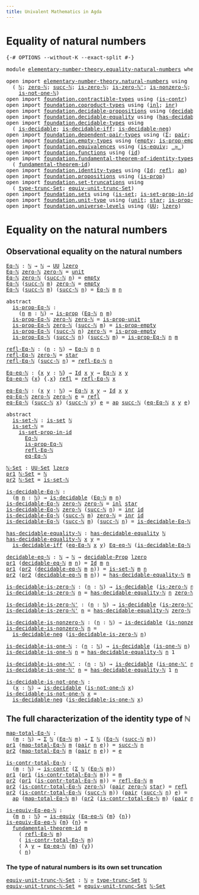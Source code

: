 ```yaml
---
title: Univalent Mathematics in Agda
---
```


# Equality of natural numbers

<pre class="Agda"><a id="86" class="Symbol">{-#</a> <a id="90" class="Keyword">OPTIONS</a> <a id="98" class="Pragma">--without-K</a> <a id="110" class="Pragma">--exact-split</a> <a id="124" class="Symbol">#-}</a>

<a id="129" class="Keyword">module</a> <a id="136" href="elementary-number-theory.equality-natural-numbers.html" class="Module">elementary-number-theory.equality-natural-numbers</a> <a id="186" class="Keyword">where</a>

<a id="193" class="Keyword">open</a> <a id="198" class="Keyword">import</a> <a id="205" href="elementary-number-theory.natural-numbers.html" class="Module">elementary-number-theory.natural-numbers</a> <a id="246" class="Keyword">using</a>
  <a id="254" class="Symbol">(</a> <a id="256" href="elementary-number-theory.natural-numbers.html#1444" class="Datatype">ℕ</a><a id="257" class="Symbol">;</a> <a id="259" href="elementary-number-theory.natural-numbers.html#1465" class="InductiveConstructor">zero-ℕ</a><a id="265" class="Symbol">;</a> <a id="267" href="elementary-number-theory.natural-numbers.html#1478" class="InductiveConstructor">succ-ℕ</a><a id="273" class="Symbol">;</a> <a id="275" href="elementary-number-theory.natural-numbers.html#1742" class="Function">is-zero-ℕ</a><a id="284" class="Symbol">;</a> <a id="286" href="elementary-number-theory.natural-numbers.html#1794" class="Function">is-zero-ℕ&#39;</a><a id="296" class="Symbol">;</a> <a id="298" href="elementary-number-theory.natural-numbers.html#1926" class="Function">is-nonzero-ℕ</a><a id="310" class="Symbol">;</a> <a id="312" href="elementary-number-theory.natural-numbers.html#1988" class="Function">is-one-ℕ</a><a id="320" class="Symbol">;</a> <a id="322" href="elementary-number-theory.natural-numbers.html#2033" class="Function">is-one-ℕ&#39;</a><a id="331" class="Symbol">;</a>
    <a id="337" href="elementary-number-theory.natural-numbers.html#2080" class="Function">is-not-one-ℕ</a><a id="349" class="Symbol">)</a>
<a id="351" class="Keyword">open</a> <a id="356" class="Keyword">import</a> <a id="363" href="foundation.contractible-types.html" class="Module">foundation.contractible-types</a> <a id="393" class="Keyword">using</a> <a id="399" class="Symbol">(</a><a id="400" href="foundation-core.contractible-types.html#992" class="Function">is-contr</a><a id="408" class="Symbol">)</a>
<a id="410" class="Keyword">open</a> <a id="415" class="Keyword">import</a> <a id="422" href="foundation.coproduct-types.html" class="Module">foundation.coproduct-types</a> <a id="449" class="Keyword">using</a> <a id="455" class="Symbol">(</a><a id="456" href="foundation.coproduct-types.html#1239" class="InductiveConstructor">inl</a><a id="459" class="Symbol">;</a> <a id="461" href="foundation.coproduct-types.html#1262" class="InductiveConstructor">inr</a><a id="464" class="Symbol">)</a>
<a id="466" class="Keyword">open</a> <a id="471" class="Keyword">import</a> <a id="478" href="foundation.decidable-propositions.html" class="Module">foundation.decidable-propositions</a> <a id="512" class="Keyword">using</a> <a id="518" class="Symbol">(</a><a id="519" href="foundation.decidable-propositions.html#2018" class="Function">decidable-Prop</a><a id="533" class="Symbol">)</a>
<a id="535" class="Keyword">open</a> <a id="540" class="Keyword">import</a> <a id="547" href="foundation.decidable-equality.html" class="Module">foundation.decidable-equality</a> <a id="577" class="Keyword">using</a> <a id="583" class="Symbol">(</a><a id="584" href="foundation.decidable-equality.html#1785" class="Function">has-decidable-equality</a><a id="606" class="Symbol">)</a>
<a id="608" class="Keyword">open</a> <a id="613" class="Keyword">import</a> <a id="620" href="foundation.decidable-types.html" class="Module">foundation.decidable-types</a> <a id="647" class="Keyword">using</a>
  <a id="655" class="Symbol">(</a> <a id="657" href="foundation.decidable-types.html#1905" class="Function">is-decidable</a><a id="669" class="Symbol">;</a> <a id="671" href="foundation.decidable-types.html#5050" class="Function">is-decidable-iff</a><a id="687" class="Symbol">;</a> <a id="689" href="foundation.decidable-types.html#4740" class="Function">is-decidable-neg</a><a id="705" class="Symbol">)</a>
<a id="707" class="Keyword">open</a> <a id="712" class="Keyword">import</a> <a id="719" href="foundation.dependent-pair-types.html" class="Module">foundation.dependent-pair-types</a> <a id="751" class="Keyword">using</a> <a id="757" class="Symbol">(</a><a id="758" href="foundation-core.dependent-pair-types.html#502" class="Record">Σ</a><a id="759" class="Symbol">;</a> <a id="761" href="foundation-core.dependent-pair-types.html#575" class="InductiveConstructor">pair</a><a id="765" class="Symbol">;</a> <a id="767" href="foundation-core.dependent-pair-types.html#592" class="Field">pr1</a><a id="770" class="Symbol">;</a> <a id="772" href="foundation-core.dependent-pair-types.html#604" class="Field">pr2</a><a id="775" class="Symbol">)</a>
<a id="777" class="Keyword">open</a> <a id="782" class="Keyword">import</a> <a id="789" href="foundation.empty-types.html" class="Module">foundation.empty-types</a> <a id="812" class="Keyword">using</a> <a id="818" class="Symbol">(</a><a id="819" href="foundation-core.empty-types.html#1044" class="Datatype">empty</a><a id="824" class="Symbol">;</a> <a id="826" href="foundation-core.empty-types.html#2364" class="Function">is-prop-empty</a><a id="839" class="Symbol">)</a>
<a id="841" class="Keyword">open</a> <a id="846" class="Keyword">import</a> <a id="853" href="foundation.equivalences.html" class="Module">foundation.equivalences</a> <a id="877" class="Keyword">using</a> <a id="883" class="Symbol">(</a><a id="884" href="foundation-core.equivalences.html#1542" class="Function">is-equiv</a><a id="892" class="Symbol">;</a> <a id="894" href="foundation-core.equivalences.html#1607" class="Function Operator">_≃_</a><a id="897" class="Symbol">)</a>
<a id="899" class="Keyword">open</a> <a id="904" class="Keyword">import</a> <a id="911" href="foundation.functions.html" class="Module">foundation.functions</a> <a id="932" class="Keyword">using</a> <a id="938" class="Symbol">(</a><a id="939" href="foundation-core.functions.html#309" class="Function">id</a><a id="941" class="Symbol">)</a>
<a id="943" class="Keyword">open</a> <a id="948" class="Keyword">import</a> <a id="955" href="foundation.fundamental-theorem-of-identity-types.html" class="Module">foundation.fundamental-theorem-of-identity-types</a> <a id="1004" class="Keyword">using</a>
  <a id="1012" class="Symbol">(</a> <a id="1014" href="foundation-core.fundamental-theorem-of-identity-types.html#1888" class="Function">fundamental-theorem-id</a><a id="1036" class="Symbol">)</a>
<a id="1038" class="Keyword">open</a> <a id="1043" class="Keyword">import</a> <a id="1050" href="foundation.identity-types.html" class="Module">foundation.identity-types</a> <a id="1076" class="Keyword">using</a> <a id="1082" class="Symbol">(</a><a id="1083" href="foundation-core.identity-types.html#1754" class="Datatype">Id</a><a id="1085" class="Symbol">;</a> <a id="1087" href="foundation-core.identity-types.html#1807" class="InductiveConstructor">refl</a><a id="1091" class="Symbol">;</a> <a id="1093" href="foundation-core.identity-types.html#3990" class="Function">ap</a><a id="1095" class="Symbol">)</a>
<a id="1097" class="Keyword">open</a> <a id="1102" class="Keyword">import</a> <a id="1109" href="foundation.propositions.html" class="Module">foundation.propositions</a> <a id="1133" class="Keyword">using</a> <a id="1139" class="Symbol">(</a><a id="1140" href="foundation-core.propositions.html#1295" class="Function">is-prop</a><a id="1147" class="Symbol">)</a>
<a id="1149" class="Keyword">open</a> <a id="1154" class="Keyword">import</a> <a id="1161" href="foundation.set-truncations.html" class="Module">foundation.set-truncations</a> <a id="1188" class="Keyword">using</a>
  <a id="1196" class="Symbol">(</a> <a id="1198" href="foundation.set-truncations.html#3498" class="Postulate">type-trunc-Set</a><a id="1212" class="Symbol">;</a> <a id="1214" href="foundation.set-truncations.html#14769" class="Function">equiv-unit-trunc-Set</a><a id="1234" class="Symbol">)</a>
<a id="1236" class="Keyword">open</a> <a id="1241" class="Keyword">import</a> <a id="1248" href="foundation.sets.html" class="Module">foundation.sets</a> <a id="1264" class="Keyword">using</a> <a id="1270" class="Symbol">(</a><a id="1271" href="foundation-core.sets.html#1099" class="Function">is-set</a><a id="1277" class="Symbol">;</a> <a id="1279" href="foundation-core.sets.html#2779" class="Function">is-set-prop-in-id</a><a id="1296" class="Symbol">;</a> <a id="1298" href="foundation-core.sets.html#1177" class="Function">UU-Set</a><a id="1304" class="Symbol">)</a>
<a id="1306" class="Keyword">open</a> <a id="1311" class="Keyword">import</a> <a id="1318" href="foundation.unit-type.html" class="Module">foundation.unit-type</a> <a id="1339" class="Keyword">using</a> <a id="1345" class="Symbol">(</a><a id="1346" href="foundation.unit-type.html#1075" class="Datatype">unit</a><a id="1350" class="Symbol">;</a> <a id="1352" href="foundation.unit-type.html#1099" class="InductiveConstructor">star</a><a id="1356" class="Symbol">;</a> <a id="1358" href="foundation.unit-type.html#2889" class="Function">is-prop-unit</a><a id="1370" class="Symbol">)</a>
<a id="1372" class="Keyword">open</a> <a id="1377" class="Keyword">import</a> <a id="1384" href="foundation.universe-levels.html" class="Module">foundation.universe-levels</a> <a id="1411" class="Keyword">using</a> <a id="1417" class="Symbol">(</a><a id="1418" href="foundation-core.universe-levels.html#222" class="Primitive">UU</a><a id="1420" class="Symbol">;</a> <a id="1422" href="Agda.Primitive.html#764" class="Primitive">lzero</a><a id="1427" class="Symbol">)</a>
</pre>
# Equality on the natural numbers

## Observational equality on the natural numbers

<pre class="Agda"><a id="Eq-ℕ"></a><a id="1527" href="elementary-number-theory.equality-natural-numbers.html#1527" class="Function">Eq-ℕ</a> <a id="1532" class="Symbol">:</a> <a id="1534" href="elementary-number-theory.natural-numbers.html#1444" class="Datatype">ℕ</a> <a id="1536" class="Symbol">→</a> <a id="1538" href="elementary-number-theory.natural-numbers.html#1444" class="Datatype">ℕ</a> <a id="1540" class="Symbol">→</a> <a id="1542" href="foundation-core.universe-levels.html#222" class="Primitive">UU</a> <a id="1545" href="Agda.Primitive.html#764" class="Primitive">lzero</a>
<a id="1551" href="elementary-number-theory.equality-natural-numbers.html#1527" class="Function">Eq-ℕ</a> <a id="1556" href="elementary-number-theory.natural-numbers.html#1465" class="InductiveConstructor">zero-ℕ</a> <a id="1563" href="elementary-number-theory.natural-numbers.html#1465" class="InductiveConstructor">zero-ℕ</a> <a id="1570" class="Symbol">=</a> <a id="1572" href="foundation.unit-type.html#1075" class="Datatype">unit</a>
<a id="1577" href="elementary-number-theory.equality-natural-numbers.html#1527" class="Function">Eq-ℕ</a> <a id="1582" href="elementary-number-theory.natural-numbers.html#1465" class="InductiveConstructor">zero-ℕ</a> <a id="1589" class="Symbol">(</a><a id="1590" href="elementary-number-theory.natural-numbers.html#1478" class="InductiveConstructor">succ-ℕ</a> <a id="1597" href="elementary-number-theory.equality-natural-numbers.html#1597" class="Bound">n</a><a id="1598" class="Symbol">)</a> <a id="1600" class="Symbol">=</a> <a id="1602" href="foundation-core.empty-types.html#1044" class="Datatype">empty</a>
<a id="1608" href="elementary-number-theory.equality-natural-numbers.html#1527" class="Function">Eq-ℕ</a> <a id="1613" class="Symbol">(</a><a id="1614" href="elementary-number-theory.natural-numbers.html#1478" class="InductiveConstructor">succ-ℕ</a> <a id="1621" href="elementary-number-theory.equality-natural-numbers.html#1621" class="Bound">m</a><a id="1622" class="Symbol">)</a> <a id="1624" href="elementary-number-theory.natural-numbers.html#1465" class="InductiveConstructor">zero-ℕ</a> <a id="1631" class="Symbol">=</a> <a id="1633" href="foundation-core.empty-types.html#1044" class="Datatype">empty</a>
<a id="1639" href="elementary-number-theory.equality-natural-numbers.html#1527" class="Function">Eq-ℕ</a> <a id="1644" class="Symbol">(</a><a id="1645" href="elementary-number-theory.natural-numbers.html#1478" class="InductiveConstructor">succ-ℕ</a> <a id="1652" href="elementary-number-theory.equality-natural-numbers.html#1652" class="Bound">m</a><a id="1653" class="Symbol">)</a> <a id="1655" class="Symbol">(</a><a id="1656" href="elementary-number-theory.natural-numbers.html#1478" class="InductiveConstructor">succ-ℕ</a> <a id="1663" href="elementary-number-theory.equality-natural-numbers.html#1663" class="Bound">n</a><a id="1664" class="Symbol">)</a> <a id="1666" class="Symbol">=</a> <a id="1668" href="elementary-number-theory.equality-natural-numbers.html#1527" class="Function">Eq-ℕ</a> <a id="1673" href="elementary-number-theory.equality-natural-numbers.html#1652" class="Bound">m</a> <a id="1675" href="elementary-number-theory.equality-natural-numbers.html#1663" class="Bound">n</a>

<a id="1678" class="Keyword">abstract</a>
  <a id="is-prop-Eq-ℕ"></a><a id="1689" href="elementary-number-theory.equality-natural-numbers.html#1689" class="Function">is-prop-Eq-ℕ</a> <a id="1702" class="Symbol">:</a>
    <a id="1708" class="Symbol">(</a><a id="1709" href="elementary-number-theory.equality-natural-numbers.html#1709" class="Bound">n</a> <a id="1711" href="elementary-number-theory.equality-natural-numbers.html#1711" class="Bound">m</a> <a id="1713" class="Symbol">:</a> <a id="1715" href="elementary-number-theory.natural-numbers.html#1444" class="Datatype">ℕ</a><a id="1716" class="Symbol">)</a> <a id="1718" class="Symbol">→</a> <a id="1720" href="foundation-core.propositions.html#1295" class="Function">is-prop</a> <a id="1728" class="Symbol">(</a><a id="1729" href="elementary-number-theory.equality-natural-numbers.html#1527" class="Function">Eq-ℕ</a> <a id="1734" href="elementary-number-theory.equality-natural-numbers.html#1709" class="Bound">n</a> <a id="1736" href="elementary-number-theory.equality-natural-numbers.html#1711" class="Bound">m</a><a id="1737" class="Symbol">)</a>
  <a id="1741" href="elementary-number-theory.equality-natural-numbers.html#1689" class="Function">is-prop-Eq-ℕ</a> <a id="1754" href="elementary-number-theory.natural-numbers.html#1465" class="InductiveConstructor">zero-ℕ</a> <a id="1761" href="elementary-number-theory.natural-numbers.html#1465" class="InductiveConstructor">zero-ℕ</a> <a id="1768" class="Symbol">=</a> <a id="1770" href="foundation.unit-type.html#2889" class="Function">is-prop-unit</a>
  <a id="1785" href="elementary-number-theory.equality-natural-numbers.html#1689" class="Function">is-prop-Eq-ℕ</a> <a id="1798" href="elementary-number-theory.natural-numbers.html#1465" class="InductiveConstructor">zero-ℕ</a> <a id="1805" class="Symbol">(</a><a id="1806" href="elementary-number-theory.natural-numbers.html#1478" class="InductiveConstructor">succ-ℕ</a> <a id="1813" href="elementary-number-theory.equality-natural-numbers.html#1813" class="Bound">m</a><a id="1814" class="Symbol">)</a> <a id="1816" class="Symbol">=</a> <a id="1818" href="foundation-core.empty-types.html#2364" class="Function">is-prop-empty</a>
  <a id="1834" href="elementary-number-theory.equality-natural-numbers.html#1689" class="Function">is-prop-Eq-ℕ</a> <a id="1847" class="Symbol">(</a><a id="1848" href="elementary-number-theory.natural-numbers.html#1478" class="InductiveConstructor">succ-ℕ</a> <a id="1855" href="elementary-number-theory.equality-natural-numbers.html#1855" class="Bound">n</a><a id="1856" class="Symbol">)</a> <a id="1858" href="elementary-number-theory.natural-numbers.html#1465" class="InductiveConstructor">zero-ℕ</a> <a id="1865" class="Symbol">=</a> <a id="1867" href="foundation-core.empty-types.html#2364" class="Function">is-prop-empty</a>
  <a id="1883" href="elementary-number-theory.equality-natural-numbers.html#1689" class="Function">is-prop-Eq-ℕ</a> <a id="1896" class="Symbol">(</a><a id="1897" href="elementary-number-theory.natural-numbers.html#1478" class="InductiveConstructor">succ-ℕ</a> <a id="1904" href="elementary-number-theory.equality-natural-numbers.html#1904" class="Bound">n</a><a id="1905" class="Symbol">)</a> <a id="1907" class="Symbol">(</a><a id="1908" href="elementary-number-theory.natural-numbers.html#1478" class="InductiveConstructor">succ-ℕ</a> <a id="1915" href="elementary-number-theory.equality-natural-numbers.html#1915" class="Bound">m</a><a id="1916" class="Symbol">)</a> <a id="1918" class="Symbol">=</a> <a id="1920" href="elementary-number-theory.equality-natural-numbers.html#1689" class="Function">is-prop-Eq-ℕ</a> <a id="1933" href="elementary-number-theory.equality-natural-numbers.html#1904" class="Bound">n</a> <a id="1935" href="elementary-number-theory.equality-natural-numbers.html#1915" class="Bound">m</a>

<a id="refl-Eq-ℕ"></a><a id="1938" href="elementary-number-theory.equality-natural-numbers.html#1938" class="Function">refl-Eq-ℕ</a> <a id="1948" class="Symbol">:</a> <a id="1950" class="Symbol">(</a><a id="1951" href="elementary-number-theory.equality-natural-numbers.html#1951" class="Bound">n</a> <a id="1953" class="Symbol">:</a> <a id="1955" href="elementary-number-theory.natural-numbers.html#1444" class="Datatype">ℕ</a><a id="1956" class="Symbol">)</a> <a id="1958" class="Symbol">→</a> <a id="1960" href="elementary-number-theory.equality-natural-numbers.html#1527" class="Function">Eq-ℕ</a> <a id="1965" href="elementary-number-theory.equality-natural-numbers.html#1951" class="Bound">n</a> <a id="1967" href="elementary-number-theory.equality-natural-numbers.html#1951" class="Bound">n</a>
<a id="1969" href="elementary-number-theory.equality-natural-numbers.html#1938" class="Function">refl-Eq-ℕ</a> <a id="1979" href="elementary-number-theory.natural-numbers.html#1465" class="InductiveConstructor">zero-ℕ</a> <a id="1986" class="Symbol">=</a> <a id="1988" href="foundation.unit-type.html#1099" class="InductiveConstructor">star</a>
<a id="1993" href="elementary-number-theory.equality-natural-numbers.html#1938" class="Function">refl-Eq-ℕ</a> <a id="2003" class="Symbol">(</a><a id="2004" href="elementary-number-theory.natural-numbers.html#1478" class="InductiveConstructor">succ-ℕ</a> <a id="2011" href="elementary-number-theory.equality-natural-numbers.html#2011" class="Bound">n</a><a id="2012" class="Symbol">)</a> <a id="2014" class="Symbol">=</a> <a id="2016" href="elementary-number-theory.equality-natural-numbers.html#1938" class="Function">refl-Eq-ℕ</a> <a id="2026" href="elementary-number-theory.equality-natural-numbers.html#2011" class="Bound">n</a>

<a id="Eq-eq-ℕ"></a><a id="2029" href="elementary-number-theory.equality-natural-numbers.html#2029" class="Function">Eq-eq-ℕ</a> <a id="2037" class="Symbol">:</a> <a id="2039" class="Symbol">{</a><a id="2040" href="elementary-number-theory.equality-natural-numbers.html#2040" class="Bound">x</a> <a id="2042" href="elementary-number-theory.equality-natural-numbers.html#2042" class="Bound">y</a> <a id="2044" class="Symbol">:</a> <a id="2046" href="elementary-number-theory.natural-numbers.html#1444" class="Datatype">ℕ</a><a id="2047" class="Symbol">}</a> <a id="2049" class="Symbol">→</a> <a id="2051" href="foundation-core.identity-types.html#1754" class="Datatype">Id</a> <a id="2054" href="elementary-number-theory.equality-natural-numbers.html#2040" class="Bound">x</a> <a id="2056" href="elementary-number-theory.equality-natural-numbers.html#2042" class="Bound">y</a> <a id="2058" class="Symbol">→</a> <a id="2060" href="elementary-number-theory.equality-natural-numbers.html#1527" class="Function">Eq-ℕ</a> <a id="2065" href="elementary-number-theory.equality-natural-numbers.html#2040" class="Bound">x</a> <a id="2067" href="elementary-number-theory.equality-natural-numbers.html#2042" class="Bound">y</a>
<a id="2069" href="elementary-number-theory.equality-natural-numbers.html#2029" class="Function">Eq-eq-ℕ</a> <a id="2077" class="Symbol">{</a><a id="2078" href="elementary-number-theory.equality-natural-numbers.html#2078" class="Bound">x</a><a id="2079" class="Symbol">}</a> <a id="2081" class="Symbol">{</a><a id="2082" class="DottedPattern Symbol">.</a><a id="2083" href="elementary-number-theory.equality-natural-numbers.html#2078" class="DottedPattern Bound">x</a><a id="2084" class="Symbol">}</a> <a id="2086" href="foundation-core.identity-types.html#1807" class="InductiveConstructor">refl</a> <a id="2091" class="Symbol">=</a> <a id="2093" href="elementary-number-theory.equality-natural-numbers.html#1938" class="Function">refl-Eq-ℕ</a> <a id="2103" href="elementary-number-theory.equality-natural-numbers.html#2078" class="Bound">x</a>

<a id="eq-Eq-ℕ"></a><a id="2106" href="elementary-number-theory.equality-natural-numbers.html#2106" class="Function">eq-Eq-ℕ</a> <a id="2114" class="Symbol">:</a> <a id="2116" class="Symbol">(</a><a id="2117" href="elementary-number-theory.equality-natural-numbers.html#2117" class="Bound">x</a> <a id="2119" href="elementary-number-theory.equality-natural-numbers.html#2119" class="Bound">y</a> <a id="2121" class="Symbol">:</a> <a id="2123" href="elementary-number-theory.natural-numbers.html#1444" class="Datatype">ℕ</a><a id="2124" class="Symbol">)</a> <a id="2126" class="Symbol">→</a> <a id="2128" href="elementary-number-theory.equality-natural-numbers.html#1527" class="Function">Eq-ℕ</a> <a id="2133" href="elementary-number-theory.equality-natural-numbers.html#2117" class="Bound">x</a> <a id="2135" href="elementary-number-theory.equality-natural-numbers.html#2119" class="Bound">y</a> <a id="2137" class="Symbol">→</a> <a id="2139" href="foundation-core.identity-types.html#1754" class="Datatype">Id</a> <a id="2142" href="elementary-number-theory.equality-natural-numbers.html#2117" class="Bound">x</a> <a id="2144" href="elementary-number-theory.equality-natural-numbers.html#2119" class="Bound">y</a>
<a id="2146" href="elementary-number-theory.equality-natural-numbers.html#2106" class="Function">eq-Eq-ℕ</a> <a id="2154" href="elementary-number-theory.natural-numbers.html#1465" class="InductiveConstructor">zero-ℕ</a> <a id="2161" href="elementary-number-theory.natural-numbers.html#1465" class="InductiveConstructor">zero-ℕ</a> <a id="2168" href="elementary-number-theory.equality-natural-numbers.html#2168" class="Bound">e</a> <a id="2170" class="Symbol">=</a> <a id="2172" href="foundation-core.identity-types.html#1807" class="InductiveConstructor">refl</a>
<a id="2177" href="elementary-number-theory.equality-natural-numbers.html#2106" class="Function">eq-Eq-ℕ</a> <a id="2185" class="Symbol">(</a><a id="2186" href="elementary-number-theory.natural-numbers.html#1478" class="InductiveConstructor">succ-ℕ</a> <a id="2193" href="elementary-number-theory.equality-natural-numbers.html#2193" class="Bound">x</a><a id="2194" class="Symbol">)</a> <a id="2196" class="Symbol">(</a><a id="2197" href="elementary-number-theory.natural-numbers.html#1478" class="InductiveConstructor">succ-ℕ</a> <a id="2204" href="elementary-number-theory.equality-natural-numbers.html#2204" class="Bound">y</a><a id="2205" class="Symbol">)</a> <a id="2207" href="elementary-number-theory.equality-natural-numbers.html#2207" class="Bound">e</a> <a id="2209" class="Symbol">=</a> <a id="2211" href="foundation-core.identity-types.html#3990" class="Function">ap</a> <a id="2214" href="elementary-number-theory.natural-numbers.html#1478" class="InductiveConstructor">succ-ℕ</a> <a id="2221" class="Symbol">(</a><a id="2222" href="elementary-number-theory.equality-natural-numbers.html#2106" class="Function">eq-Eq-ℕ</a> <a id="2230" href="elementary-number-theory.equality-natural-numbers.html#2193" class="Bound">x</a> <a id="2232" href="elementary-number-theory.equality-natural-numbers.html#2204" class="Bound">y</a> <a id="2234" href="elementary-number-theory.equality-natural-numbers.html#2207" class="Bound">e</a><a id="2235" class="Symbol">)</a>

<a id="2238" class="Keyword">abstract</a>
  <a id="is-set-ℕ"></a><a id="2249" href="elementary-number-theory.equality-natural-numbers.html#2249" class="Function">is-set-ℕ</a> <a id="2258" class="Symbol">:</a> <a id="2260" href="foundation-core.sets.html#1099" class="Function">is-set</a> <a id="2267" href="elementary-number-theory.natural-numbers.html#1444" class="Datatype">ℕ</a>
  <a id="2271" href="elementary-number-theory.equality-natural-numbers.html#2249" class="Function">is-set-ℕ</a> <a id="2280" class="Symbol">=</a>
    <a id="2286" href="foundation-core.sets.html#2779" class="Function">is-set-prop-in-id</a>
      <a id="2310" href="elementary-number-theory.equality-natural-numbers.html#1527" class="Function">Eq-ℕ</a>
      <a id="2321" href="elementary-number-theory.equality-natural-numbers.html#1689" class="Function">is-prop-Eq-ℕ</a>
      <a id="2340" href="elementary-number-theory.equality-natural-numbers.html#1938" class="Function">refl-Eq-ℕ</a>
      <a id="2356" href="elementary-number-theory.equality-natural-numbers.html#2106" class="Function">eq-Eq-ℕ</a>

<a id="ℕ-Set"></a><a id="2365" href="elementary-number-theory.equality-natural-numbers.html#2365" class="Function">ℕ-Set</a> <a id="2371" class="Symbol">:</a> <a id="2373" href="foundation-core.sets.html#1177" class="Function">UU-Set</a> <a id="2380" href="Agda.Primitive.html#764" class="Primitive">lzero</a>
<a id="2386" href="foundation-core.dependent-pair-types.html#592" class="Field">pr1</a> <a id="2390" href="elementary-number-theory.equality-natural-numbers.html#2365" class="Function">ℕ-Set</a> <a id="2396" class="Symbol">=</a> <a id="2398" href="elementary-number-theory.natural-numbers.html#1444" class="Datatype">ℕ</a>
<a id="2400" href="foundation-core.dependent-pair-types.html#604" class="Field">pr2</a> <a id="2404" href="elementary-number-theory.equality-natural-numbers.html#2365" class="Function">ℕ-Set</a> <a id="2410" class="Symbol">=</a> <a id="2412" href="elementary-number-theory.equality-natural-numbers.html#2249" class="Function">is-set-ℕ</a>

<a id="is-decidable-Eq-ℕ"></a><a id="2422" href="elementary-number-theory.equality-natural-numbers.html#2422" class="Function">is-decidable-Eq-ℕ</a> <a id="2440" class="Symbol">:</a>
  <a id="2444" class="Symbol">(</a><a id="2445" href="elementary-number-theory.equality-natural-numbers.html#2445" class="Bound">m</a> <a id="2447" href="elementary-number-theory.equality-natural-numbers.html#2447" class="Bound">n</a> <a id="2449" class="Symbol">:</a> <a id="2451" href="elementary-number-theory.natural-numbers.html#1444" class="Datatype">ℕ</a><a id="2452" class="Symbol">)</a> <a id="2454" class="Symbol">→</a> <a id="2456" href="foundation.decidable-types.html#1905" class="Function">is-decidable</a> <a id="2469" class="Symbol">(</a><a id="2470" href="elementary-number-theory.equality-natural-numbers.html#1527" class="Function">Eq-ℕ</a> <a id="2475" href="elementary-number-theory.equality-natural-numbers.html#2445" class="Bound">m</a> <a id="2477" href="elementary-number-theory.equality-natural-numbers.html#2447" class="Bound">n</a><a id="2478" class="Symbol">)</a>
<a id="2480" href="elementary-number-theory.equality-natural-numbers.html#2422" class="Function">is-decidable-Eq-ℕ</a> <a id="2498" href="elementary-number-theory.natural-numbers.html#1465" class="InductiveConstructor">zero-ℕ</a> <a id="2505" href="elementary-number-theory.natural-numbers.html#1465" class="InductiveConstructor">zero-ℕ</a> <a id="2512" class="Symbol">=</a> <a id="2514" href="foundation.coproduct-types.html#1239" class="InductiveConstructor">inl</a> <a id="2518" href="foundation.unit-type.html#1099" class="InductiveConstructor">star</a>
<a id="2523" href="elementary-number-theory.equality-natural-numbers.html#2422" class="Function">is-decidable-Eq-ℕ</a> <a id="2541" href="elementary-number-theory.natural-numbers.html#1465" class="InductiveConstructor">zero-ℕ</a> <a id="2548" class="Symbol">(</a><a id="2549" href="elementary-number-theory.natural-numbers.html#1478" class="InductiveConstructor">succ-ℕ</a> <a id="2556" href="elementary-number-theory.equality-natural-numbers.html#2556" class="Bound">n</a><a id="2557" class="Symbol">)</a> <a id="2559" class="Symbol">=</a> <a id="2561" href="foundation.coproduct-types.html#1262" class="InductiveConstructor">inr</a> <a id="2565" href="foundation-core.functions.html#309" class="Function">id</a>
<a id="2568" href="elementary-number-theory.equality-natural-numbers.html#2422" class="Function">is-decidable-Eq-ℕ</a> <a id="2586" class="Symbol">(</a><a id="2587" href="elementary-number-theory.natural-numbers.html#1478" class="InductiveConstructor">succ-ℕ</a> <a id="2594" href="elementary-number-theory.equality-natural-numbers.html#2594" class="Bound">m</a><a id="2595" class="Symbol">)</a> <a id="2597" href="elementary-number-theory.natural-numbers.html#1465" class="InductiveConstructor">zero-ℕ</a> <a id="2604" class="Symbol">=</a> <a id="2606" href="foundation.coproduct-types.html#1262" class="InductiveConstructor">inr</a> <a id="2610" href="foundation-core.functions.html#309" class="Function">id</a>
<a id="2613" href="elementary-number-theory.equality-natural-numbers.html#2422" class="Function">is-decidable-Eq-ℕ</a> <a id="2631" class="Symbol">(</a><a id="2632" href="elementary-number-theory.natural-numbers.html#1478" class="InductiveConstructor">succ-ℕ</a> <a id="2639" href="elementary-number-theory.equality-natural-numbers.html#2639" class="Bound">m</a><a id="2640" class="Symbol">)</a> <a id="2642" class="Symbol">(</a><a id="2643" href="elementary-number-theory.natural-numbers.html#1478" class="InductiveConstructor">succ-ℕ</a> <a id="2650" href="elementary-number-theory.equality-natural-numbers.html#2650" class="Bound">n</a><a id="2651" class="Symbol">)</a> <a id="2653" class="Symbol">=</a> <a id="2655" href="elementary-number-theory.equality-natural-numbers.html#2422" class="Function">is-decidable-Eq-ℕ</a> <a id="2673" href="elementary-number-theory.equality-natural-numbers.html#2639" class="Bound">m</a> <a id="2675" href="elementary-number-theory.equality-natural-numbers.html#2650" class="Bound">n</a>

<a id="has-decidable-equality-ℕ"></a><a id="2678" href="elementary-number-theory.equality-natural-numbers.html#2678" class="Function">has-decidable-equality-ℕ</a> <a id="2703" class="Symbol">:</a> <a id="2705" href="foundation.decidable-equality.html#1785" class="Function">has-decidable-equality</a> <a id="2728" href="elementary-number-theory.natural-numbers.html#1444" class="Datatype">ℕ</a>
<a id="2730" href="elementary-number-theory.equality-natural-numbers.html#2678" class="Function">has-decidable-equality-ℕ</a> <a id="2755" href="elementary-number-theory.equality-natural-numbers.html#2755" class="Bound">x</a> <a id="2757" href="elementary-number-theory.equality-natural-numbers.html#2757" class="Bound">y</a> <a id="2759" class="Symbol">=</a>
  <a id="2763" href="foundation.decidable-types.html#5050" class="Function">is-decidable-iff</a> <a id="2780" class="Symbol">(</a><a id="2781" href="elementary-number-theory.equality-natural-numbers.html#2106" class="Function">eq-Eq-ℕ</a> <a id="2789" href="elementary-number-theory.equality-natural-numbers.html#2755" class="Bound">x</a> <a id="2791" href="elementary-number-theory.equality-natural-numbers.html#2757" class="Bound">y</a><a id="2792" class="Symbol">)</a> <a id="2794" href="elementary-number-theory.equality-natural-numbers.html#2029" class="Function">Eq-eq-ℕ</a> <a id="2802" class="Symbol">(</a><a id="2803" href="elementary-number-theory.equality-natural-numbers.html#2422" class="Function">is-decidable-Eq-ℕ</a> <a id="2821" href="elementary-number-theory.equality-natural-numbers.html#2755" class="Bound">x</a> <a id="2823" href="elementary-number-theory.equality-natural-numbers.html#2757" class="Bound">y</a><a id="2824" class="Symbol">)</a>

<a id="decidable-eq-ℕ"></a><a id="2827" href="elementary-number-theory.equality-natural-numbers.html#2827" class="Function">decidable-eq-ℕ</a> <a id="2842" class="Symbol">:</a> <a id="2844" href="elementary-number-theory.natural-numbers.html#1444" class="Datatype">ℕ</a> <a id="2846" class="Symbol">→</a> <a id="2848" href="elementary-number-theory.natural-numbers.html#1444" class="Datatype">ℕ</a> <a id="2850" class="Symbol">→</a> <a id="2852" href="foundation.decidable-propositions.html#2018" class="Function">decidable-Prop</a> <a id="2867" href="Agda.Primitive.html#764" class="Primitive">lzero</a>
<a id="2873" href="foundation-core.dependent-pair-types.html#592" class="Field">pr1</a> <a id="2877" class="Symbol">(</a><a id="2878" href="elementary-number-theory.equality-natural-numbers.html#2827" class="Function">decidable-eq-ℕ</a> <a id="2893" href="elementary-number-theory.equality-natural-numbers.html#2893" class="Bound">m</a> <a id="2895" href="elementary-number-theory.equality-natural-numbers.html#2895" class="Bound">n</a><a id="2896" class="Symbol">)</a> <a id="2898" class="Symbol">=</a> <a id="2900" href="foundation-core.identity-types.html#1754" class="Datatype">Id</a> <a id="2903" href="elementary-number-theory.equality-natural-numbers.html#2893" class="Bound">m</a> <a id="2905" href="elementary-number-theory.equality-natural-numbers.html#2895" class="Bound">n</a>
<a id="2907" href="foundation-core.dependent-pair-types.html#592" class="Field">pr1</a> <a id="2911" class="Symbol">(</a><a id="2912" href="foundation-core.dependent-pair-types.html#604" class="Field">pr2</a> <a id="2916" class="Symbol">(</a><a id="2917" href="elementary-number-theory.equality-natural-numbers.html#2827" class="Function">decidable-eq-ℕ</a> <a id="2932" href="elementary-number-theory.equality-natural-numbers.html#2932" class="Bound">m</a> <a id="2934" href="elementary-number-theory.equality-natural-numbers.html#2934" class="Bound">n</a><a id="2935" class="Symbol">))</a> <a id="2938" class="Symbol">=</a> <a id="2940" href="elementary-number-theory.equality-natural-numbers.html#2249" class="Function">is-set-ℕ</a> <a id="2949" href="elementary-number-theory.equality-natural-numbers.html#2932" class="Bound">m</a> <a id="2951" href="elementary-number-theory.equality-natural-numbers.html#2934" class="Bound">n</a>
<a id="2953" href="foundation-core.dependent-pair-types.html#604" class="Field">pr2</a> <a id="2957" class="Symbol">(</a><a id="2958" href="foundation-core.dependent-pair-types.html#604" class="Field">pr2</a> <a id="2962" class="Symbol">(</a><a id="2963" href="elementary-number-theory.equality-natural-numbers.html#2827" class="Function">decidable-eq-ℕ</a> <a id="2978" href="elementary-number-theory.equality-natural-numbers.html#2978" class="Bound">m</a> <a id="2980" href="elementary-number-theory.equality-natural-numbers.html#2980" class="Bound">n</a><a id="2981" class="Symbol">))</a> <a id="2984" class="Symbol">=</a> <a id="2986" href="elementary-number-theory.equality-natural-numbers.html#2678" class="Function">has-decidable-equality-ℕ</a> <a id="3011" href="elementary-number-theory.equality-natural-numbers.html#2978" class="Bound">m</a> <a id="3013" href="elementary-number-theory.equality-natural-numbers.html#2980" class="Bound">n</a>

<a id="is-decidable-is-zero-ℕ"></a><a id="3016" href="elementary-number-theory.equality-natural-numbers.html#3016" class="Function">is-decidable-is-zero-ℕ</a> <a id="3039" class="Symbol">:</a> <a id="3041" class="Symbol">(</a><a id="3042" href="elementary-number-theory.equality-natural-numbers.html#3042" class="Bound">n</a> <a id="3044" class="Symbol">:</a> <a id="3046" href="elementary-number-theory.natural-numbers.html#1444" class="Datatype">ℕ</a><a id="3047" class="Symbol">)</a> <a id="3049" class="Symbol">→</a> <a id="3051" href="foundation.decidable-types.html#1905" class="Function">is-decidable</a> <a id="3064" class="Symbol">(</a><a id="3065" href="elementary-number-theory.natural-numbers.html#1742" class="Function">is-zero-ℕ</a> <a id="3075" href="elementary-number-theory.equality-natural-numbers.html#3042" class="Bound">n</a><a id="3076" class="Symbol">)</a>
<a id="3078" href="elementary-number-theory.equality-natural-numbers.html#3016" class="Function">is-decidable-is-zero-ℕ</a> <a id="3101" href="elementary-number-theory.equality-natural-numbers.html#3101" class="Bound">n</a> <a id="3103" class="Symbol">=</a> <a id="3105" href="elementary-number-theory.equality-natural-numbers.html#2678" class="Function">has-decidable-equality-ℕ</a> <a id="3130" href="elementary-number-theory.equality-natural-numbers.html#3101" class="Bound">n</a> <a id="3132" href="elementary-number-theory.natural-numbers.html#1465" class="InductiveConstructor">zero-ℕ</a>

<a id="is-decidable-is-zero-ℕ&#39;"></a><a id="3140" href="elementary-number-theory.equality-natural-numbers.html#3140" class="Function">is-decidable-is-zero-ℕ&#39;</a> <a id="3164" class="Symbol">:</a> <a id="3166" class="Symbol">(</a><a id="3167" href="elementary-number-theory.equality-natural-numbers.html#3167" class="Bound">n</a> <a id="3169" class="Symbol">:</a> <a id="3171" href="elementary-number-theory.natural-numbers.html#1444" class="Datatype">ℕ</a><a id="3172" class="Symbol">)</a> <a id="3174" class="Symbol">→</a> <a id="3176" href="foundation.decidable-types.html#1905" class="Function">is-decidable</a> <a id="3189" class="Symbol">(</a><a id="3190" href="elementary-number-theory.natural-numbers.html#1794" class="Function">is-zero-ℕ&#39;</a> <a id="3201" href="elementary-number-theory.equality-natural-numbers.html#3167" class="Bound">n</a><a id="3202" class="Symbol">)</a>
<a id="3204" href="elementary-number-theory.equality-natural-numbers.html#3140" class="Function">is-decidable-is-zero-ℕ&#39;</a> <a id="3228" href="elementary-number-theory.equality-natural-numbers.html#3228" class="Bound">n</a> <a id="3230" class="Symbol">=</a> <a id="3232" href="elementary-number-theory.equality-natural-numbers.html#2678" class="Function">has-decidable-equality-ℕ</a> <a id="3257" href="elementary-number-theory.natural-numbers.html#1465" class="InductiveConstructor">zero-ℕ</a> <a id="3264" href="elementary-number-theory.equality-natural-numbers.html#3228" class="Bound">n</a>

<a id="is-decidable-is-nonzero-ℕ"></a><a id="3267" href="elementary-number-theory.equality-natural-numbers.html#3267" class="Function">is-decidable-is-nonzero-ℕ</a> <a id="3293" class="Symbol">:</a> <a id="3295" class="Symbol">(</a><a id="3296" href="elementary-number-theory.equality-natural-numbers.html#3296" class="Bound">n</a> <a id="3298" class="Symbol">:</a> <a id="3300" href="elementary-number-theory.natural-numbers.html#1444" class="Datatype">ℕ</a><a id="3301" class="Symbol">)</a> <a id="3303" class="Symbol">→</a> <a id="3305" href="foundation.decidable-types.html#1905" class="Function">is-decidable</a> <a id="3318" class="Symbol">(</a><a id="3319" href="elementary-number-theory.natural-numbers.html#1926" class="Function">is-nonzero-ℕ</a> <a id="3332" href="elementary-number-theory.equality-natural-numbers.html#3296" class="Bound">n</a><a id="3333" class="Symbol">)</a>
<a id="3335" href="elementary-number-theory.equality-natural-numbers.html#3267" class="Function">is-decidable-is-nonzero-ℕ</a> <a id="3361" href="elementary-number-theory.equality-natural-numbers.html#3361" class="Bound">n</a> <a id="3363" class="Symbol">=</a>
  <a id="3367" href="foundation.decidable-types.html#4740" class="Function">is-decidable-neg</a> <a id="3384" class="Symbol">(</a><a id="3385" href="elementary-number-theory.equality-natural-numbers.html#3016" class="Function">is-decidable-is-zero-ℕ</a> <a id="3408" href="elementary-number-theory.equality-natural-numbers.html#3361" class="Bound">n</a><a id="3409" class="Symbol">)</a>

<a id="is-decidable-is-one-ℕ"></a><a id="3412" href="elementary-number-theory.equality-natural-numbers.html#3412" class="Function">is-decidable-is-one-ℕ</a> <a id="3434" class="Symbol">:</a> <a id="3436" class="Symbol">(</a><a id="3437" href="elementary-number-theory.equality-natural-numbers.html#3437" class="Bound">n</a> <a id="3439" class="Symbol">:</a> <a id="3441" href="elementary-number-theory.natural-numbers.html#1444" class="Datatype">ℕ</a><a id="3442" class="Symbol">)</a> <a id="3444" class="Symbol">→</a> <a id="3446" href="foundation.decidable-types.html#1905" class="Function">is-decidable</a> <a id="3459" class="Symbol">(</a><a id="3460" href="elementary-number-theory.natural-numbers.html#1988" class="Function">is-one-ℕ</a> <a id="3469" href="elementary-number-theory.equality-natural-numbers.html#3437" class="Bound">n</a><a id="3470" class="Symbol">)</a>
<a id="3472" href="elementary-number-theory.equality-natural-numbers.html#3412" class="Function">is-decidable-is-one-ℕ</a> <a id="3494" href="elementary-number-theory.equality-natural-numbers.html#3494" class="Bound">n</a> <a id="3496" class="Symbol">=</a> <a id="3498" href="elementary-number-theory.equality-natural-numbers.html#2678" class="Function">has-decidable-equality-ℕ</a> <a id="3523" href="elementary-number-theory.equality-natural-numbers.html#3494" class="Bound">n</a> <a id="3525" class="Number">1</a>

<a id="is-decidable-is-one-ℕ&#39;"></a><a id="3528" href="elementary-number-theory.equality-natural-numbers.html#3528" class="Function">is-decidable-is-one-ℕ&#39;</a> <a id="3551" class="Symbol">:</a> <a id="3553" class="Symbol">(</a><a id="3554" href="elementary-number-theory.equality-natural-numbers.html#3554" class="Bound">n</a> <a id="3556" class="Symbol">:</a> <a id="3558" href="elementary-number-theory.natural-numbers.html#1444" class="Datatype">ℕ</a><a id="3559" class="Symbol">)</a> <a id="3561" class="Symbol">→</a> <a id="3563" href="foundation.decidable-types.html#1905" class="Function">is-decidable</a> <a id="3576" class="Symbol">(</a><a id="3577" href="elementary-number-theory.natural-numbers.html#2033" class="Function">is-one-ℕ&#39;</a> <a id="3587" href="elementary-number-theory.equality-natural-numbers.html#3554" class="Bound">n</a><a id="3588" class="Symbol">)</a>
<a id="3590" href="elementary-number-theory.equality-natural-numbers.html#3528" class="Function">is-decidable-is-one-ℕ&#39;</a> <a id="3613" href="elementary-number-theory.equality-natural-numbers.html#3613" class="Bound">n</a> <a id="3615" class="Symbol">=</a> <a id="3617" href="elementary-number-theory.equality-natural-numbers.html#2678" class="Function">has-decidable-equality-ℕ</a> <a id="3642" class="Number">1</a> <a id="3644" href="elementary-number-theory.equality-natural-numbers.html#3613" class="Bound">n</a>

<a id="is-decidable-is-not-one-ℕ"></a><a id="3647" href="elementary-number-theory.equality-natural-numbers.html#3647" class="Function">is-decidable-is-not-one-ℕ</a> <a id="3673" class="Symbol">:</a>
  <a id="3677" class="Symbol">(</a><a id="3678" href="elementary-number-theory.equality-natural-numbers.html#3678" class="Bound">x</a> <a id="3680" class="Symbol">:</a> <a id="3682" href="elementary-number-theory.natural-numbers.html#1444" class="Datatype">ℕ</a><a id="3683" class="Symbol">)</a> <a id="3685" class="Symbol">→</a> <a id="3687" href="foundation.decidable-types.html#1905" class="Function">is-decidable</a> <a id="3700" class="Symbol">(</a><a id="3701" href="elementary-number-theory.natural-numbers.html#2080" class="Function">is-not-one-ℕ</a> <a id="3714" href="elementary-number-theory.equality-natural-numbers.html#3678" class="Bound">x</a><a id="3715" class="Symbol">)</a>
<a id="3717" href="elementary-number-theory.equality-natural-numbers.html#3647" class="Function">is-decidable-is-not-one-ℕ</a> <a id="3743" href="elementary-number-theory.equality-natural-numbers.html#3743" class="Bound">x</a> <a id="3745" class="Symbol">=</a>
  <a id="3749" href="foundation.decidable-types.html#4740" class="Function">is-decidable-neg</a> <a id="3766" class="Symbol">(</a><a id="3767" href="elementary-number-theory.equality-natural-numbers.html#3412" class="Function">is-decidable-is-one-ℕ</a> <a id="3789" href="elementary-number-theory.equality-natural-numbers.html#3743" class="Bound">x</a><a id="3790" class="Symbol">)</a>
</pre>
## The full characterization of the identity type of ℕ

<pre class="Agda"><a id="map-total-Eq-ℕ"></a><a id="3861" href="elementary-number-theory.equality-natural-numbers.html#3861" class="Function">map-total-Eq-ℕ</a> <a id="3876" class="Symbol">:</a>
  <a id="3880" class="Symbol">(</a><a id="3881" href="elementary-number-theory.equality-natural-numbers.html#3881" class="Bound">m</a> <a id="3883" class="Symbol">:</a> <a id="3885" href="elementary-number-theory.natural-numbers.html#1444" class="Datatype">ℕ</a><a id="3886" class="Symbol">)</a> <a id="3888" class="Symbol">→</a> <a id="3890" href="foundation-core.dependent-pair-types.html#502" class="Record">Σ</a> <a id="3892" href="elementary-number-theory.natural-numbers.html#1444" class="Datatype">ℕ</a> <a id="3894" class="Symbol">(</a><a id="3895" href="elementary-number-theory.equality-natural-numbers.html#1527" class="Function">Eq-ℕ</a> <a id="3900" href="elementary-number-theory.equality-natural-numbers.html#3881" class="Bound">m</a><a id="3901" class="Symbol">)</a> <a id="3903" class="Symbol">→</a> <a id="3905" href="foundation-core.dependent-pair-types.html#502" class="Record">Σ</a> <a id="3907" href="elementary-number-theory.natural-numbers.html#1444" class="Datatype">ℕ</a> <a id="3909" class="Symbol">(</a><a id="3910" href="elementary-number-theory.equality-natural-numbers.html#1527" class="Function">Eq-ℕ</a> <a id="3915" class="Symbol">(</a><a id="3916" href="elementary-number-theory.natural-numbers.html#1478" class="InductiveConstructor">succ-ℕ</a> <a id="3923" href="elementary-number-theory.equality-natural-numbers.html#3881" class="Bound">m</a><a id="3924" class="Symbol">))</a>
<a id="3927" href="foundation-core.dependent-pair-types.html#592" class="Field">pr1</a> <a id="3931" class="Symbol">(</a><a id="3932" href="elementary-number-theory.equality-natural-numbers.html#3861" class="Function">map-total-Eq-ℕ</a> <a id="3947" href="elementary-number-theory.equality-natural-numbers.html#3947" class="Bound">m</a> <a id="3949" class="Symbol">(</a><a id="3950" href="foundation-core.dependent-pair-types.html#575" class="InductiveConstructor">pair</a> <a id="3955" href="elementary-number-theory.equality-natural-numbers.html#3955" class="Bound">n</a> <a id="3957" href="elementary-number-theory.equality-natural-numbers.html#3957" class="Bound">e</a><a id="3958" class="Symbol">))</a> <a id="3961" class="Symbol">=</a> <a id="3963" href="elementary-number-theory.natural-numbers.html#1478" class="InductiveConstructor">succ-ℕ</a> <a id="3970" href="elementary-number-theory.equality-natural-numbers.html#3955" class="Bound">n</a>
<a id="3972" href="foundation-core.dependent-pair-types.html#604" class="Field">pr2</a> <a id="3976" class="Symbol">(</a><a id="3977" href="elementary-number-theory.equality-natural-numbers.html#3861" class="Function">map-total-Eq-ℕ</a> <a id="3992" href="elementary-number-theory.equality-natural-numbers.html#3992" class="Bound">m</a> <a id="3994" class="Symbol">(</a><a id="3995" href="foundation-core.dependent-pair-types.html#575" class="InductiveConstructor">pair</a> <a id="4000" href="elementary-number-theory.equality-natural-numbers.html#4000" class="Bound">n</a> <a id="4002" href="elementary-number-theory.equality-natural-numbers.html#4002" class="Bound">e</a><a id="4003" class="Symbol">))</a> <a id="4006" class="Symbol">=</a> <a id="4008" href="elementary-number-theory.equality-natural-numbers.html#4002" class="Bound">e</a>

<a id="is-contr-total-Eq-ℕ"></a><a id="4011" href="elementary-number-theory.equality-natural-numbers.html#4011" class="Function">is-contr-total-Eq-ℕ</a> <a id="4031" class="Symbol">:</a>
  <a id="4035" class="Symbol">(</a><a id="4036" href="elementary-number-theory.equality-natural-numbers.html#4036" class="Bound">m</a> <a id="4038" class="Symbol">:</a> <a id="4040" href="elementary-number-theory.natural-numbers.html#1444" class="Datatype">ℕ</a><a id="4041" class="Symbol">)</a> <a id="4043" class="Symbol">→</a> <a id="4045" href="foundation-core.contractible-types.html#992" class="Function">is-contr</a> <a id="4054" class="Symbol">(</a><a id="4055" href="foundation-core.dependent-pair-types.html#502" class="Record">Σ</a> <a id="4057" href="elementary-number-theory.natural-numbers.html#1444" class="Datatype">ℕ</a> <a id="4059" class="Symbol">(</a><a id="4060" href="elementary-number-theory.equality-natural-numbers.html#1527" class="Function">Eq-ℕ</a> <a id="4065" href="elementary-number-theory.equality-natural-numbers.html#4036" class="Bound">m</a><a id="4066" class="Symbol">))</a>
<a id="4069" href="foundation-core.dependent-pair-types.html#592" class="Field">pr1</a> <a id="4073" class="Symbol">(</a><a id="4074" href="foundation-core.dependent-pair-types.html#592" class="Field">pr1</a> <a id="4078" class="Symbol">(</a><a id="4079" href="elementary-number-theory.equality-natural-numbers.html#4011" class="Function">is-contr-total-Eq-ℕ</a> <a id="4099" href="elementary-number-theory.equality-natural-numbers.html#4099" class="Bound">m</a><a id="4100" class="Symbol">))</a> <a id="4103" class="Symbol">=</a> <a id="4105" href="elementary-number-theory.equality-natural-numbers.html#4099" class="Bound">m</a>
<a id="4107" href="foundation-core.dependent-pair-types.html#604" class="Field">pr2</a> <a id="4111" class="Symbol">(</a><a id="4112" href="foundation-core.dependent-pair-types.html#592" class="Field">pr1</a> <a id="4116" class="Symbol">(</a><a id="4117" href="elementary-number-theory.equality-natural-numbers.html#4011" class="Function">is-contr-total-Eq-ℕ</a> <a id="4137" href="elementary-number-theory.equality-natural-numbers.html#4137" class="Bound">m</a><a id="4138" class="Symbol">))</a> <a id="4141" class="Symbol">=</a> <a id="4143" href="elementary-number-theory.equality-natural-numbers.html#1938" class="Function">refl-Eq-ℕ</a> <a id="4153" href="elementary-number-theory.equality-natural-numbers.html#4137" class="Bound">m</a>
<a id="4155" href="foundation-core.dependent-pair-types.html#604" class="Field">pr2</a> <a id="4159" class="Symbol">(</a><a id="4160" href="elementary-number-theory.equality-natural-numbers.html#4011" class="Function">is-contr-total-Eq-ℕ</a> <a id="4180" href="elementary-number-theory.natural-numbers.html#1465" class="InductiveConstructor">zero-ℕ</a><a id="4186" class="Symbol">)</a> <a id="4188" class="Symbol">(</a><a id="4189" href="foundation-core.dependent-pair-types.html#575" class="InductiveConstructor">pair</a> <a id="4194" href="elementary-number-theory.natural-numbers.html#1465" class="InductiveConstructor">zero-ℕ</a> <a id="4201" href="foundation.unit-type.html#1099" class="InductiveConstructor">star</a><a id="4205" class="Symbol">)</a> <a id="4207" class="Symbol">=</a> <a id="4209" href="foundation-core.identity-types.html#1807" class="InductiveConstructor">refl</a>
<a id="4214" href="foundation-core.dependent-pair-types.html#604" class="Field">pr2</a> <a id="4218" class="Symbol">(</a><a id="4219" href="elementary-number-theory.equality-natural-numbers.html#4011" class="Function">is-contr-total-Eq-ℕ</a> <a id="4239" class="Symbol">(</a><a id="4240" href="elementary-number-theory.natural-numbers.html#1478" class="InductiveConstructor">succ-ℕ</a> <a id="4247" href="elementary-number-theory.equality-natural-numbers.html#4247" class="Bound">m</a><a id="4248" class="Symbol">))</a> <a id="4251" class="Symbol">(</a><a id="4252" href="foundation-core.dependent-pair-types.html#575" class="InductiveConstructor">pair</a> <a id="4257" class="Symbol">(</a><a id="4258" href="elementary-number-theory.natural-numbers.html#1478" class="InductiveConstructor">succ-ℕ</a> <a id="4265" href="elementary-number-theory.equality-natural-numbers.html#4265" class="Bound">n</a><a id="4266" class="Symbol">)</a> <a id="4268" href="elementary-number-theory.equality-natural-numbers.html#4268" class="Bound">e</a><a id="4269" class="Symbol">)</a> <a id="4271" class="Symbol">=</a>
  <a id="4275" href="foundation-core.identity-types.html#3990" class="Function">ap</a> <a id="4278" class="Symbol">(</a><a id="4279" href="elementary-number-theory.equality-natural-numbers.html#3861" class="Function">map-total-Eq-ℕ</a> <a id="4294" href="elementary-number-theory.equality-natural-numbers.html#4247" class="Bound">m</a><a id="4295" class="Symbol">)</a> <a id="4297" class="Symbol">(</a><a id="4298" href="foundation-core.dependent-pair-types.html#604" class="Field">pr2</a> <a id="4302" class="Symbol">(</a><a id="4303" href="elementary-number-theory.equality-natural-numbers.html#4011" class="Function">is-contr-total-Eq-ℕ</a> <a id="4323" href="elementary-number-theory.equality-natural-numbers.html#4247" class="Bound">m</a><a id="4324" class="Symbol">)</a> <a id="4326" class="Symbol">(</a><a id="4327" href="foundation-core.dependent-pair-types.html#575" class="InductiveConstructor">pair</a> <a id="4332" href="elementary-number-theory.equality-natural-numbers.html#4265" class="Bound">n</a> <a id="4334" href="elementary-number-theory.equality-natural-numbers.html#4268" class="Bound">e</a><a id="4335" class="Symbol">))</a>

<a id="is-equiv-Eq-eq-ℕ"></a><a id="4339" href="elementary-number-theory.equality-natural-numbers.html#4339" class="Function">is-equiv-Eq-eq-ℕ</a> <a id="4356" class="Symbol">:</a>
  <a id="4360" class="Symbol">{</a><a id="4361" href="elementary-number-theory.equality-natural-numbers.html#4361" class="Bound">m</a> <a id="4363" href="elementary-number-theory.equality-natural-numbers.html#4363" class="Bound">n</a> <a id="4365" class="Symbol">:</a> <a id="4367" href="elementary-number-theory.natural-numbers.html#1444" class="Datatype">ℕ</a><a id="4368" class="Symbol">}</a> <a id="4370" class="Symbol">→</a> <a id="4372" href="foundation-core.equivalences.html#1542" class="Function">is-equiv</a> <a id="4381" class="Symbol">(</a><a id="4382" href="elementary-number-theory.equality-natural-numbers.html#2029" class="Function">Eq-eq-ℕ</a> <a id="4390" class="Symbol">{</a><a id="4391" href="elementary-number-theory.equality-natural-numbers.html#4361" class="Bound">m</a><a id="4392" class="Symbol">}</a> <a id="4394" class="Symbol">{</a><a id="4395" href="elementary-number-theory.equality-natural-numbers.html#4363" class="Bound">n</a><a id="4396" class="Symbol">})</a>
<a id="4399" href="elementary-number-theory.equality-natural-numbers.html#4339" class="Function">is-equiv-Eq-eq-ℕ</a> <a id="4416" class="Symbol">{</a><a id="4417" href="elementary-number-theory.equality-natural-numbers.html#4417" class="Bound">m</a><a id="4418" class="Symbol">}</a> <a id="4420" class="Symbol">{</a><a id="4421" href="elementary-number-theory.equality-natural-numbers.html#4421" class="Bound">n</a><a id="4422" class="Symbol">}</a> <a id="4424" class="Symbol">=</a>
  <a id="4428" href="foundation-core.fundamental-theorem-of-identity-types.html#1888" class="Function">fundamental-theorem-id</a> <a id="4451" href="elementary-number-theory.equality-natural-numbers.html#4417" class="Bound">m</a>
    <a id="4457" class="Symbol">(</a> <a id="4459" href="elementary-number-theory.equality-natural-numbers.html#1938" class="Function">refl-Eq-ℕ</a> <a id="4469" href="elementary-number-theory.equality-natural-numbers.html#4417" class="Bound">m</a><a id="4470" class="Symbol">)</a>
    <a id="4476" class="Symbol">(</a> <a id="4478" href="elementary-number-theory.equality-natural-numbers.html#4011" class="Function">is-contr-total-Eq-ℕ</a> <a id="4498" href="elementary-number-theory.equality-natural-numbers.html#4417" class="Bound">m</a><a id="4499" class="Symbol">)</a>
    <a id="4505" class="Symbol">(</a> <a id="4507" class="Symbol">λ</a> <a id="4509" href="elementary-number-theory.equality-natural-numbers.html#4509" class="Bound">y</a> <a id="4511" class="Symbol">→</a> <a id="4513" href="elementary-number-theory.equality-natural-numbers.html#2029" class="Function">Eq-eq-ℕ</a> <a id="4521" class="Symbol">{</a><a id="4522" href="elementary-number-theory.equality-natural-numbers.html#4417" class="Bound">m</a><a id="4523" class="Symbol">}</a> <a id="4525" class="Symbol">{</a><a id="4526" href="elementary-number-theory.equality-natural-numbers.html#4509" class="Bound">y</a><a id="4527" class="Symbol">})</a>
    <a id="4534" class="Symbol">(</a> <a id="4536" href="elementary-number-theory.equality-natural-numbers.html#4421" class="Bound">n</a><a id="4537" class="Symbol">)</a>
</pre>
### The type of natural numbers is its own set truncation

<pre class="Agda"><a id="equiv-unit-trunc-ℕ-Set"></a><a id="4611" href="elementary-number-theory.equality-natural-numbers.html#4611" class="Function">equiv-unit-trunc-ℕ-Set</a> <a id="4634" class="Symbol">:</a> <a id="4636" href="elementary-number-theory.natural-numbers.html#1444" class="Datatype">ℕ</a> <a id="4638" href="foundation-core.equivalences.html#1607" class="Function Operator">≃</a> <a id="4640" href="foundation.set-truncations.html#3498" class="Postulate">type-trunc-Set</a> <a id="4655" href="elementary-number-theory.natural-numbers.html#1444" class="Datatype">ℕ</a>
<a id="4657" href="elementary-number-theory.equality-natural-numbers.html#4611" class="Function">equiv-unit-trunc-ℕ-Set</a> <a id="4680" class="Symbol">=</a> <a id="4682" href="foundation.set-truncations.html#14769" class="Function">equiv-unit-trunc-Set</a> <a id="4703" href="elementary-number-theory.equality-natural-numbers.html#2365" class="Function">ℕ-Set</a>
</pre>